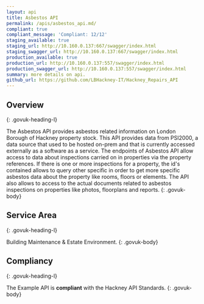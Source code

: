 ```yaml
---
layout: api
title: Asbestos API
permalink: /apis/asbestos_api.md/
compliant: true
compliant_message: 'Compliant: 12/12'
staging_available: true
staging_url: http://10.160.0.137:667/swagger/index.html
staging_swagger_url: http://10.160.0.137:667/swagger/index.html
production_available: true
production_url: http://10.160.0.137:557/swagger/index.html
production_swagger_url: http://10.160.0.137:557/swagger/index.html
summary: more details on api.
github_url: https://github.com/LBHackney-IT/Hackney_Repairs_API
---
```


## Overview
{: .govuk-heading-l}

The Asbestos API provides asbestos related information on London Borough of Hackney property stock. This API provides data from PSI2000, a data source that used to be hosted on-prem and that is currently accessed externally as a software as a service.
The endpoints of Asbestos API allow access to data about inspections carried on in properties via the property references. If there is one or more inspections for a property, the id's contained allows to query other specific in order to get more specific asbestos data about the property like rooms, floors or elements.
The API also allows to access to the actual documents related to asbestos inspections on properties like photos, floorplans and reports.
{: .govuk-body}

## Service Area
{: .govuk-heading-l}

Building Maintenance & Estate Environment.
{: .govuk-body}

## Compliancy
{: .govuk-heading-l}

The Example API is **compliant** with the Hackney API Standards.
{: .govuk-body}
